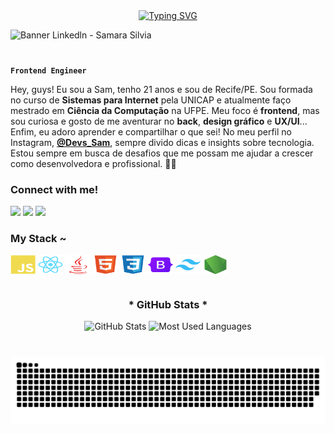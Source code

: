 <div align="center">
  <a href="https://git.io/typing-svg">
     <img src="https://readme-typing-svg.demolab.com?font=Fira+Code&pause=1000&width=435&lines=💜+Hey!+I'm+Samara Silvia.;Come+to+know+a+little+about+me+%CB%99%E1%B5%95%CB%99+&pause=1000&color=a694ff&width=435" alt="Typing SVG" />
  </a>
</div>

![Banner Linkedln - Samara Silvia](https://github.com/user-attachments/assets/454ebf05-2f80-475b-9290-bcb625ff0a56)

#

<img align="right" alt="" height="390px" src="https://github.com/user-attachments/assets/3ce92cd8-eee5-4d74-a245-81360458be50">

**`Frontend Engineer`**

<p align="align"> Hey, guys! Eu sou a Sam, tenho 21 anos e sou de Recife/PE. Sou formada no curso de <strong>Sistemas para Internet</strong> pela UNICAP e atualmente faço mestrado em <strong>Ciência da Computação</strong> na UFPE. Meu foco é <strong>frontend</strong>, mas sou curiosa e gosto de me aventurar no <strong>back</strong>, <strong>design gráfico</strong> e <strong>UX/UI</strong>... Enfim, eu adoro aprender e compartilhar o que sei! No meu perfil no Instagram, <a href="https://www.instagram.com/devs_sam/" target="_blank"><strong>@Devs_Sam</strong></a>, sempre divido dicas e insights sobre tecnologia. Estou sempre em busca de desafios que me possam me ajudar a crescer como desenvolvedora e profissional. 🚀✨</p>

<h3 align="left">Connect with me!</h3>
<div> 
  <a href="https://instagram.com/devs_sam" target="_blank"><img src="https://img.shields.io/badge/-Instagram-000?style=for-the-badge&logo=instagram&logoColor=FF00F6&color:FFF" target="_blank"></a>
  <a href = "mailto:samarasilvia.dev@gmail.com"><img src="https://img.shields.io/badge/-Email-000?style=for-the-badge&logo=microsoft-outlook&logoColor=FF00F6&color:FFF" target="_blank"></a>
  <a href="https://www.linkedin.com/in/samara-silvia-9a2a26231" target="_blank"><img src="https://img.shields.io/badge/-LinkedIn-000?style=for-the-badge&logo=linkedin&logoColor=FF00F6&color:FFF" target="_blank"></a> 
</div>

<h3 align="left">My Stack ~</h3>
<div align="left">
  <img align="center" alt="Samara-Js" height="30" width="40" src="https://raw.githubusercontent.com/devicons/devicon/master/icons/javascript/javascript-plain.svg">
  <img align="center" alt="Samara-React" height="30" width="40" src="https://raw.githubusercontent.com/devicons/devicon/master/icons/react/react-original.svg">
  <img align="center" alt="Samara-J" height="30" width="40" src="https://raw.githubusercontent.com/devicons/devicon/master/icons/java/java-plain.svg">
  <img align="center" alt="Samara-HTML" height="30" width="40" src="https://raw.githubusercontent.com/devicons/devicon/master/icons/html5/html5-original.svg">
  <img align="center" alt="Samara-CSS" height="30" width="40" src="https://raw.githubusercontent.com/devicons/devicon/master/icons/css3/css3-original.svg">
  <img align="center" alt="Samara-Bootstrap" height="30" width="40" src="https://raw.githubusercontent.com/devicons/devicon/master/icons/bootstrap/bootstrap-original.svg">
  <img align="center" alt="Samara-Tailwind" height="30" width="40" src="https://raw.githubusercontent.com/devicons/devicon/master/icons/tailwindcss/tailwindcss-original.svg">
  <img align="center" alt="Samara-Node" height="30" width="40" src="https://raw.githubusercontent.com/devicons/devicon/master/icons/nodejs/nodejs-original.svg">
</div>

#

<h3 align="center">* GitHub Stats *</h3>
  <p align="center" >
    <img 
      alt="GitHub Stats" 
      height="140"
      src="https://github-readme-stats-git-masterrstaa-rickstaa.vercel.app/api?username=samarasilvia81&hide_title=true&show_icons=true&include_all_commits=false&count_private=true&line_height=25&hide=issues&bg_color=000&title_color=8c52ff&text_color=FFF&border_radius=3&border_color=a694ff&icon_color=FF00F6&theme=jolly" 
    />
    <img 
      alt="Most Used Languages" 
      height="140" 
      src="https://github-readme-stats-git-masterrstaa-rickstaa.vercel.app/api/top-langs/?username=mari4souza&line_height=10&card_width=290&layout=compact&hide_title=false&count_private=true&langs_count=4&show_icons=true&title_color=8c52ff&hide=html,scss,less&bg_color=000&text_color=8B8B8B&border_radius=3&border_color=a694ff&count_private=true" 
    />
  </p>

#

<picture align="center">
  <source media="(prefers-color-scheme: dark)" srcset="https://raw.githubusercontent.com/mari4souza/mari4souza/output/github-contribution-grid-snake-dark.svg">
  <source media="(prefers-color-scheme: light)" srcset="https://raw.githubusercontent.com/mari4souza/mari4souza/output/github-contribution-grid-snake-dark.svg">
  <img align="center" alt="github contribution grid snake animation" src="https://raw.githubusercontent.com/mari4souza/mari4souza/output/github-contribution-grid-snake.svg">
</picture>
